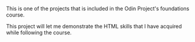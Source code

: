 This is one of the projects that is included in the Odin Project's foundations course.

This project will let me demonstrate the HTML skills that I have acquired while following the course. 